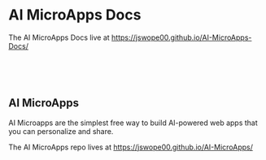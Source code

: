 <h1 >AI MicroApps Docs</h1>

<p>The AI MicroApps Docs live at <a href="https://jswope00.github.io/AI-MicroApps-Docs/" alt="AI MicroApps Documentation" target="_blank">https://jswope00.github.io/AI-MicroApps-Docs/</a></p>
<p>&nbsp;</p>
<p>&nbsp;</p>
<h2>AI MicroApps</h2>
<p>
  AI Microapps are the simplest free way to build AI-powered web apps that you can personalize and share. 
</p>

<p>The AI MicroApps repo lives at <a href="https://jswope00.github.io/AI-MicroApps/" alt="AI MicroApps" target="_blank">https://jswope00.github.io/AI-MicroApps/</a></p>
